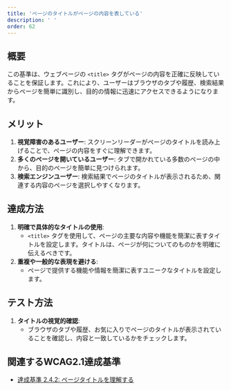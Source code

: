 ```yaml
---
title: 'ページのタイトルがページの内容を表している'
description: ' '
order: 62
---
```


## 概要
この基準は、ウェブページの `<title>` タグがページの内容を正確に反映していることを保証します。これにより、ユーザーはブラウザのタブや履歴、検索結果からページを簡単に識別し、目的の情報に迅速にアクセスできるようになります。

## メリット
1. **視覚障害のあるユーザー**: スクリーンリーダーがページのタイトルを読み上げることで、ページの内容をすぐに理解できます。
2. **多くのページを開いているユーザー**: タブで開かれている多数のページの中から、目的のページを簡単に見つけられます。
3. **検索エンジンユーザー**: 検索結果でページのタイトルが表示されるため、関連する内容のページを選択しやすくなります。

## 達成方法
1. **明確で具体的なタイトルの使用**:
    - `<title>` タグを使用して、ページの主要な内容や機能を簡潔に表すタイトルを設定します。タイトルは、ページが何についてのものかを明確に伝えるべきです。
2. **重複や一般的な表現を避ける**:
    - ページで提供する機能や情報を簡潔に表すユニークなタイトルを設定します。

## テスト方法
1. **タイトルの視覚的確認**:
    - ブラウザのタブや履歴、お気に入りでページのタイトルが表示されていることを確認し、内容と一致しているかをチェックします。


## 関連するWCAG2.1達成基準
- [達成基準 2.4.2: ページタイトルを理解する](https://waic.jp/translations/WCAG21/Understanding/page-titled)
